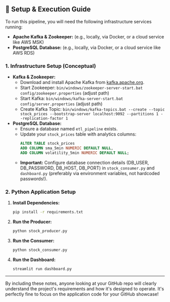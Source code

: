 ## 🚀 Setup & Execution Guide 

To run this pipeline, you will need the following infrastructure services running:

- **Apache Kafka & Zookeeper:** (e.g., locally, via Docker, or a cloud service like AWS MSK)
- **PostgreSQL Database:** (e.g., locally, via Docker, or a cloud service like AWS RDS)

### 1. Infrastructure Setup (Conceptual)

* **Kafka & Zookeeper:**
    * Download and install Apache Kafka from [kafka.apache.org](https://kafka.apache.org/downloads).
    * Start Zookeeper: `bin/windows/zookeeper-server-start.bat config/zookeeper.properties` (adjust path)
    * Start Kafka: `bin/windows/kafka-server-start.bat config/server.properties` (adjust path)
    * Create Kafka Topic: `bin/windows/kafka-topics.bat --create --topic stock_prices --bootstrap-server localhost:9092 --partitions 1 --replication-factor 1`
* **PostgreSQL Database:**
    * Ensure a database named `etl_pipeline` exists.
    * Update your `stock_prices` table with analytics columns:
        ```sql
        ALTER TABLE stock_prices
        ADD COLUMN sma_5min NUMERIC DEFAULT NULL,
        ADD COLUMN volatility_5min NUMERIC DEFAULT NULL;
        ```
    * **Important:** Configure database connection details (DB_USER, DB_PASSWORD, DB_HOST, DB_PORT) in `stock_consumer.py` and `dashboard.py` (preferably via environment variables, not hardcoded passwords!).

### 2. Python Application Setup

1.  **Install Dependencies:**
    ```bash
    pip install -r requirements.txt
    ```
2.  **Run the Producer:**
    ```bash
    python stock_producer.py
    ```
3.  **Run the Consumer:**
    ```bash
    python stock_consumer.py
    ```
4.  **Run the Dashboard:**
    ```bash
    streamlit run dashboard.py
    ```

---

By including these notes, anyone looking at your GitHub repo will clearly understand the project's requirements and how it's designed to operate. It's perfectly fine to focus on the application code for your GitHub showcase!
